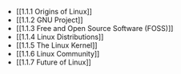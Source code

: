 

- [[1.1.1 Origins of Linux]]
- [[1.1.2 GNU Project]]
- [[1.1.3 Free and Open Source Software (FOSS)]]
- [[1.1.4 Linux Distributions]]
- [[1.1.5 The Linux Kernel]]
- [[1.1.6 Linux Community]]
- [[1.1.7 Future of Linux]]